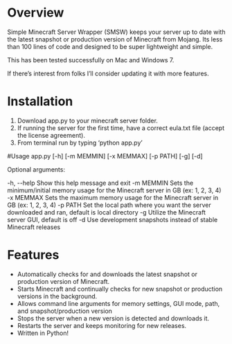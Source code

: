 # Overview

Simple Minecraft Server Wrapper (SMSW) keeps your server up to date with the latest snapshot or production version of Minecraft from Mojang.  Its less than 100 lines of code and designed to be super lightweight and simple.

This has been tested successfully on Mac and Windows 7.

If there’s interest from folks I’ll consider updating it with more features.

# Installation

1. Download app.py to your minecraft server folder.
2. If running the server for the first time, have a correct eula.txt file (accept the license agreement).
3. From terminal run by typing ‘python app.py’

#Usage
app.py [-h] [-m MEMMIN] [-x MEMMAX] [-p PATH] [-g] [-d]

Optional arguments:

-h, --help  Show this help message and exit
-m MEMMIN   Sets the minimum/initial memory usage for the Minecraft server in GB (ex: 1, 2, 3, 4)
-x MEMMAX   Sets the maximum memory usage for the Minecraft server in GB (ex: 1, 2, 3, 4)
-p PATH     Set the local path where you want the server downloaded and ran, default is local directory
-g          Utilize the Minecraft server GUI, default is off
-d          Use development snapshots instead of stable Minecraft releases


# Features

- Automatically checks for and downloads the latest snapshot or production version of Minecraft.
- Starts Minecraft and continually checks for new snapshot or production versions in the background.
- Allows command line arguments for memory settings, GUI mode, path, and snapshot/production version
- Stops the server when a new version is detected and downloads it.
- Restarts the server and keeps monitoring for new releases.
- Written in Python!
